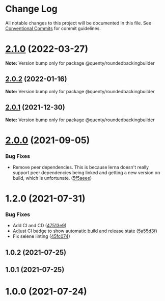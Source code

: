 # Change Log

All notable changes to this project will be documented in this file.
See [Conventional Commits](https://conventionalcommits.org) for commit guidelines.

# [2.1.0](https://github.com/Quenty/NevermoreEngine/compare/@quenty/roundedbackingbuilder@2.0.2...@quenty/roundedbackingbuilder@2.1.0) (2022-03-27)

**Note:** Version bump only for package @quenty/roundedbackingbuilder





## [2.0.2](https://github.com/Quenty/NevermoreEngine/compare/@quenty/roundedbackingbuilder@2.0.1...@quenty/roundedbackingbuilder@2.0.2) (2022-01-16)

**Note:** Version bump only for package @quenty/roundedbackingbuilder





## [2.0.1](https://github.com/Quenty/NevermoreEngine/compare/@quenty/roundedbackingbuilder@2.0.0...@quenty/roundedbackingbuilder@2.0.1) (2021-12-30)

**Note:** Version bump only for package @quenty/roundedbackingbuilder





# [2.0.0](https://github.com/Quenty/NevermoreEngine/compare/@quenty/roundedbackingbuilder@1.2.0...@quenty/roundedbackingbuilder@2.0.0) (2021-09-05)


### Bug Fixes

* Remove peer dependencies. This is because lerna doesn't really support peer dependencies being linked and getting a new version on build, which is unfortunate. ([5f5aeee](https://github.com/Quenty/NevermoreEngine/commit/5f5aeeea8de9975435309e53679f0ef7064f9dd0))





# 1.2.0 (2021-07-31)


### Bug Fixes

* Add CI and CD ([47513e9](https://github.com/Quenty/NevermoreEngine/commit/47513e9b568162707534af132396dd8756947dd3))
* Adjust CI badge to show automatic build and release state ([5a55d3f](https://github.com/Quenty/NevermoreEngine/commit/5a55d3f19bf8d66a760d67da9b56ed47fab74656))
* Fix selene linting ([45fc074](https://github.com/Quenty/NevermoreEngine/commit/45fc07489ee59127ac6582689f19a0e87c1e5b5a))



## 1.0.2 (2021-07-25)



## 1.0.1 (2021-07-25)



# 1.0.0 (2021-07-24)
